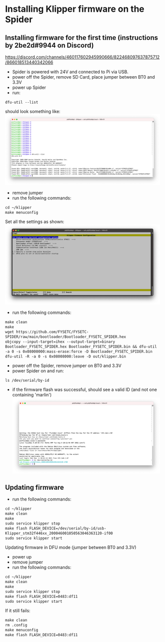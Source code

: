 Installing Klipper firmware on the Spider
===

Installing firmware for the first time (instructions by 2be2d#9944 on Discord)
---

<https://discord.com/channels/460117602945990666/822468097637875712/866018513440342066>

- Spider is powered with 24V and connected to Pi via USB.
- power off the Spider, remove SD Card, place jumper between BT0 and 3.3V
- power up Spider
- run:
```
dfu-util --list
```
 should look something like:
 ![dfu-util](./images/autocrit_dfu_util_list.png "dfu-util")
- remove jumper
- run the following commands:
```
cd ~/klipper
make menuconfig
```
Set all the settings as shown:
![menuconfig](./images/autocrit_menuconfig.png "menuconfig")
- run the following commands:
```
make clean
make
wget https://github.com/FYSETC/FYSETC-SPIDER/raw/main/bootloader/Bootloader_FYSETC_SPIDER.hex
objcopy --input-target=ihex --output-target=binary Bootloader_FYSETC_SPIDER.hex Bootloader_FYSETC_SPIDER.bin && dfu-util -a 0 -s 0x08000000:mass-erase:force -D Bootloader_FYSETC_SPIDER.bin
dfu-util -R -a 0 -s 0x08008000:leave -D out/klipper.bin
```
- power off the Spider, remove jumper on BT0 and 3.3V
- power Spider on and run:
```
ls /dev/serial/by-id
```
- if the firmware flash was successful, should see a valid ID (and not one containing 'marlin')
![ls-serial](./images/autocrit_ls_serial.png "ls-serial")

Updating firmware
---
- run the following commands:
```
cd ~/klipper
make clean
make
sudo service klipper stop
make flash FLASH_DEVICE=/dev/serial/by-id/usb-Klipper_stm32f446xx_200046001050563046363120-if00
sudo service klipper start
```
Updating firmware in DFU mode (jumper between BT0 and 3.3V)
- power up
- remove jumper
- run the following commands:
```
cd ~/klipper
make clean
make
sudo service klipper stop
make flash FLASH_DEVICE=0483:df11
sudo service klipper start
```

If it still fails:
```
make clean
rm .config
make menuconfig
make flash FLASH_DEVICE=0483:df11
```
